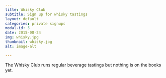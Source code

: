 ```yaml
---
title: Whisky Club
subtitle: Sign up for whisky tastings
layout: default
categories: private signups
modal-id: 5
date: 2015-08-24
img: whisky.jpg
thumbnail: whisky.jpg
alt: image-alt

---
```

The Whisky Club runs regular beverage tastings but nothing is on the books yet.

